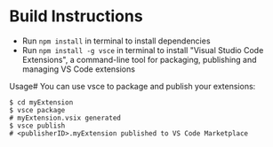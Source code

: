 # Build Instructions

- Run `npm install` in terminal to install dependencies
- Run `npm install -g vsce` in terminal to install "Visual Studio Code Extensions", a command-line tool for packaging, publishing and managing VS Code extensions

Usage#
You can use vsce to package and publish your extensions:

```
$ cd myExtension
$ vsce package
# myExtension.vsix generated
$ vsce publish
# <publisherID>.myExtension published to VS Code Marketplace
```
